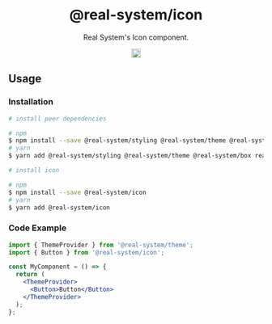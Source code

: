 <h1 align="center">@real-system/icon</h1>
<p align="center">Real System's Icon component.</p>
<p align="center">
<a href="https://badge.fury.io/js/@real-system%2Ficon"><img src="https://badge.fury.io/js/@real-system%2Ficon.svg" alt="npm version" height="18"/></a>
</p>

## Usage

### Installation

```bash
# install peer dependencies

# npm
$ npm install --save @real-system/styling @real-system/theme @real-system/box react react-dom
# yarn
$ yarn add @real-system/styling @real-system/theme @real-system/box react react-dom

# install icon

# npm
$ npm install --save @real-system/icon
# yarn
$ yarn add @real-system/icon
```

### Code Example

```jsx
import { ThemeProvider } from '@real-system/theme';
import { Button } from '@real-system/icon';

const MyComponent = () => {
  return (
    <ThemeProvider>
      <Button>Button</Button>
    </ThemeProvider>
  );
};
```
